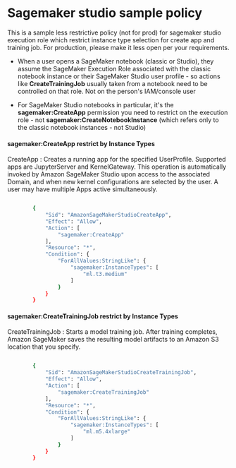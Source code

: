 # Sagemaker studio sample policy

This is a sample less restrictive policy (not for prod) for sagemaker studio execution role which restrict instance type selection for create app and training job. For production, please make it less open per your requirements.


* When a user opens a SageMaker notebook (classic or Studio), they assume the SageMaker Execution Role associated with the classic notebook instance or their SageMaker Studio user profile - so actions like **CreateTrainingJob** usually taken from a notebook need to be controlled on that role. Not on the person's IAM/console user

* For SageMaker Studio notebooks in particular, it's the **sagemaker:CreateApp** permission you need to restrict on the execution role - not **sagemaker:CreateNotebookInstance** (which refers only to the classic notebook instances - not Studio)

#### sagemaker:CreateApp restrict by Instance Types

CreateApp : Creates a running app for the specified UserProfile. Supported apps are JupyterServer and KernelGateway. This operation is automatically invoked by Amazon SageMaker Studio upon access to the associated Domain, and when new kernel configurations are selected by the user. A user may have multiple Apps active simultaneously. 


```bash

        {
            "Sid": "AmazonSageMakerStudioCreateApp",
            "Effect": "Allow",
            "Action": [
                "sagemaker:CreateApp"
            ],
            "Resource": "*",
            "Condition": {
                "ForAllValues:StringLike": {
                    "sagemaker:InstanceTypes": [
                        "ml.t3.medium"
                    ]
                }
            }
        }

```

#### sagemaker:CreateTrainingJob restrict by Instance Types

CreateTrainingJob : Starts a model training job. After training completes, Amazon SageMaker saves the resulting model artifacts to an Amazon S3 location that you specify. 

```bash

        {
            "Sid": "AmazonSageMakerStudioCreateTrainingJob",
            "Effect": "Allow",
            "Action": [
                "sagemaker:CreateTrainingJob"
            ],
            "Resource": "*",
            "Condition": {
                "ForAllValues:StringLike": {
                    "sagemaker:InstanceTypes": [
                        "ml.m5.4xlarge"
                    ]
                }
            }
        }

```
